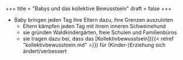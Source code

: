 +++
title = "Babys und das kollektive Bewusstsein"
draft = false
+++

-   Baby bringen jeden Tag ihre Eltern dazu, ihre Grenzen auszuloten
    -   Eltern kämpfen jeden Tag mit ihrem inneren Schweinehund
    -   sie gründen Waldkindergärten, freie Schulen und Familienbüros
    -   sie tragen dazu bei, dass das [Kollektivbewusstsein]({{< relref "kollektivbewusstsein.md" >}}) für (Kinder-)Erziehung sich ändert/verbessert